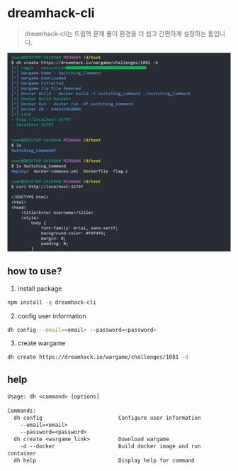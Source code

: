 # dreamhack-cli
> dreamhack-cli는 드림핵 문제 풀이 환경을 더 쉽고 간편하게 설정하는 툴입니다.

![Alt text](<preview.png>)

## how to use?
1. install package
```sh
npm install -g dreamhack-cli
```
2. config user information
```sh
dh config --email=<email> --password=<password>
```
3. create wargame
```sh
dh create https://dreamhack.io/wargame/challenges/1081 -d
```

## help
```
Usage: dh <command> [options]

Commands:
  dh config                        Configure user information
    --email=<email>
    --password=<password>  
  dh create <wargame_link>         Download wargame
    -d --docker                    Build docker image and run container
  dh help                          Display help for command
```